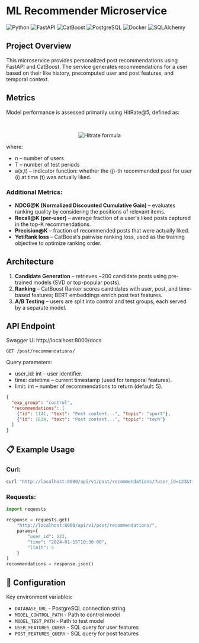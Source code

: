 # ML Recommender Microservice

![Python](https://img.shields.io/badge/Python-3.9-blue.svg)
![FastAPI](https://img.shields.io/badge/FastAPI-0.95+-009688.svg)
![CatBoost](https://img.shields.io/badge/CatBoost-Ranker-orange.svg)
![PostgreSQL](https://img.shields.io/badge/PostgreSQL-Database-336791.svg)
![Docker](https://img.shields.io/badge/Docker-Containerization-2496ED.svg)
![SQLAlchemy](https://img.shields.io/badge/SQLAlchemy-ORM-red.svg)

## Project Overview
This microservice provides personalized post recommendations using FastAPI and CatBoost.
The service generates recommendations for a user based on their like history, precomputed user and post features, and temporal context.

## Metrics
Model performance is assessed primarily using HitRate@5, defined as:

<br>
<p align="center">
  <img src="https://latex.codecogs.com/svg.image?\large&space;\color{White}Hitrate@5=\frac{1}{n\cdot&space;T}\sum_{t=1}^{T}\sum_{i=1}^{n}\min\left(1,\sum_{j=1}^{5}\left[a_j(x_i,&space;t)=1\right]\right)" alt="Hitrate formula">
</p>


where:  
- n – number of users  
- T – number of test periods  
- a(x,t) – indicator function: whether the \(j\)-th recommended post for user \(i\) at time \(t\) was actually liked.


### Additional Metrics:

- **NDCG@K (Normalized Discounted Cumulative Gain)** – evaluates ranking quality by considering the positions of relevant items.
- **Recall@K (per-user)** – average fraction of a user's liked posts captured in the top-K recommendations.
- **Precision@K** – fraction of recommended posts that were actually liked.
- **YetiRank loss** – CatBoost’s pairwise ranking loss, used as the training objective to optimize ranking order.




## Architecture

1. **Candidate Generation** – retrieves ~200 candidate posts using pre-trained models (SVD or top-popular posts).  
2. **Ranking** – CatBoost Ranker scores candidates with user, post, and time-based features; BERT embeddings enrich post text features.  
3. **A/B Testing** – users are split into control and test groups, each served by a separate model.

## API Endpoint
  Swagger UI http://localhost:8000/docs

```GET /post/recommendations/```

Query parameters:

- user_id: int – user identifier.
- time: datetime – current timestamp (used for temporal features).
- limit: int – number of recommendations to return (default: 5).


```json
{
  "exp_group": "control",
  "recommendations": [
    {"id": 1141, "text": "Post content...", "topic": "sport"},
    {"id": 1634, "text": "Post content...", "topic": "tech"}
  ]
}
```


## 📋 Example Usage

### Curl:
```bash
curl "http://localhost:8000/api/v1/post/recommendations/?user_id=123&time=2024-01-15T10:30:00&limit=5"
```

### Requests:
```python
import requests

response = requests.get(
    "http://localhost:8000/api/v1/post/recommendations/",
    params={
        "user_id": 123,
        "time": "2024-01-15T10:30:00",
        "limit": 5
    }
)
recommendations = response.json()
```

## 🔧 Configuration

Key environment variables:
- `DATABASE_URL` - PostgreSQL connection string
- `MODEL_CONTROL_PATH` - Path to control model
- `MODEL_TEST_PATH` - Path to test model
- `USER_FEATURES_QUERY` - SQL query for user features
- `POST_FEATURES_QUERY` - SQL query for post features
